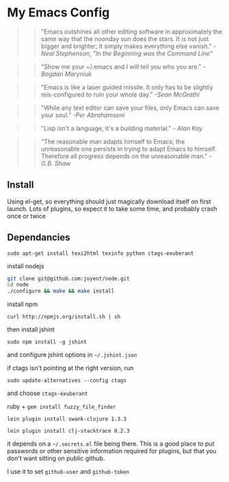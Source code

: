 
My Emacs Config
===============
>>"Emacs outshines all other editing software in approximately the same way that the noonday sun does the stars. It is not just bigger and brighter; it simply makes everything else vanish."
_-Neal Stephenson, "In the Beginning was the Command Line"_

>>"Show me your ~/.emacs and I will tell you who you are."
_-Bogdan Maryniuk_

>>"Emacs is like a laser guided missile. It only has to be slightly mis-configured to ruin your whole day."
_-Sean McGrathi_

>>"While any text editor can save your files, only Emacs can save your soul."
_-Per Abrahamseni_

>>"Lisp isn't a language, it's a building material."
_- Alan Kay_

>>"The reasonable man adapts himself to Emacs; the unreasonable one persists in trying to adapt Emacs to himself. Therefore all progress depends on the unreasonable man." 
_- G.B. Shaw_


Install
-------

Using el-get, so everything should just magically download itself on first launch. Lots of plugins, so expect it to take some time, and probably crash once or twice

Dependancies
------------

`sudo apt-get install texi2html texinfo python ctags-exuberant`

install nodejs

```bash
git clone git@github.com:joyent/node.git
cd node
./configure && make && make install
```

install npm

`curl http://npmjs.org/install.sh | sh`

then install jshint

`sudo npm install -g jshint`

and configure jshint options in `~/.jshint.json`

if ctags isn't pointing at the right version, run

`sudo update-alternatives --config ctags`

and choose `ctags-exuberant`

ruby + `gem install fuzzy_file_finder`

`lein plugin install swank-clojure 1.3.3`

`lein plugin install clj-stacktrace 0.2.3`

it depends on a `~/.secrets.el` file being there. This is a good place to put passwords or other sensitive information required for plugins, but that you don't want sitting on public github.

I use it to set `github-user` and `github-token`
